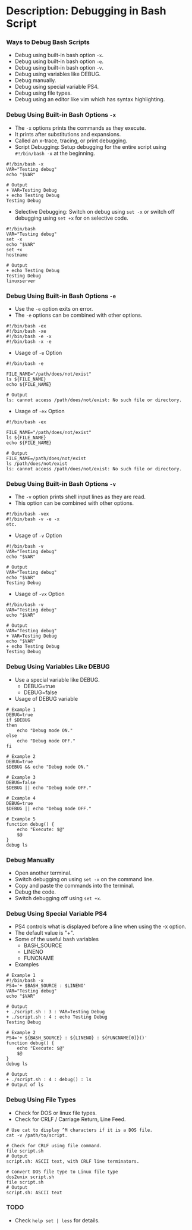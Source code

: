 # Description: Debugging in Bash Script

### Ways to Debug Bash Scripts
* Debug using built-in bash option `-x`.
* Debug using built-in bash option `-e`.
* Debug using built-in bash option `-v`.
* Debug using variables like DEBUG.
* Debug manually.
* Debug using special variable PS4.
* Debug using file types.
* Debug using an editor like vim which has syntax highlighting.

### Debug Using Built-in Bash Options `-x` 
* The `-x` options prints the commands as they execute.
* It prints after substitutions and expansions.
* Called an x-trace, tracing, or print debugging.
* Script Debugging: Setup debugging for the entire script using `#!/bin/bash -x` at the beginning.
``` 
#!/bin/bash -x
VAR="Testing debug"
echo "$VAR"

# Output
+ VAR=Testing Debug
+ echo Testing Debug
Testing Debug
```
* Selective Debugging: Switch on debug using `set -x` or switch off debugging using `set +x` for on selective code.
``` 
#!/bin/bash
VAR="Testing debug"
set -x
echo "$VAR"
set +x
hostname

# Output
+ echo Testing Debug
Testing Debug
linuxserver
```

### Debug Using Built-in Bash Options `-e` 
* Use the `-e` option exits on error.
* The `-e` options can be combined with other options.
``` 
#!/bin/bash -ex
#!/bin/bash -xe
#!/bin/bash -e -x
#!/bin/bash -x -e
```
* Usage of `-e` Option
```
#!/bin/bash -e

FILE_NAME="/path/does/not/exist"
ls ${FILE_NAME}
echo ${FILE_NAME}

# Output
ls: cannot access /path/does/not/exist: No such file or directory.
```
* Usage of `-ex` Option
```
#!/bin/bash -ex

FILE_NAME="/path/does/not/exist"
ls ${FILE_NAME}
echo ${FILE_NAME}

# Output
FILE_NAME=/path/does/not/exist
ls /path/does/not/exist
ls: cannot access /path/does/not/exist: No such file or directory.
```

### Debug Using Built-in Bash Options `-v`
* The `-v` option prints shell input lines as they are read.
* This option can be combined with other options.
``` 
#!/bin/bash -vex
#!/bin/bash -v -e -x
etc.
```
* Usage of `-v` Option
``` 
#!/bin/bash -v
VAR="Testing debug"
echo "$VAR"

# Output
VAR="Testing debug"
echo "$VAR"
Testing Debug
```
* Usage of `-vx` Option
``` 
#!/bin/bash -v
VAR="Testing debug"
echo "$VAR"

# Output
VAR="Testing debug"
+ VAR=Testing Debug
echo "$VAR"
+ echo Testing Debug
Testing Debug
```

### Debug Using Variables Like DEBUG 
* Use a special variable like DEBUG.
    - DEBUG=true
    - DEBUG=false
* Usage of DEBUG variable
``` 
# Example 1
DEBUG=true
if $DEBUG
then
    echo "Debug mode ON."
else
    echo "Debug mode OFF."
fi

# Example 2
DEBUG=true
$DEBUG && echo "Debug mode ON."

# Example 3
DEBUG=false
$DEBUG || echo "Debug mode OFF."

# Example 4
DEBUG=true
$DEBUG || echo "Debug mode OFF."

# Example 5
function debug() {
    echo "Execute: $@"
    $@
}
debug ls
```

### Debug Manually
* Open another terminal.
* Switch debugging on using `set -x` on the command line.
* Copy and paste the commands into the terminal.
* Debug the code.
* Switch debugging off using `set +x`.

### Debug Using Special Variable PS4
* PS4 controls what is displayed before a line when using the -x option.
* The default value is "+".
* Some of the useful bash variables
    - BASH_SOURCE
    - LINENO
    - FUNCNAME
* Examples
``` 
# Example 1
#!/bin/bash -x
PS4='+ $BASH_SOURCE : $LINENO'
VAR="Testing debug"
echo "$VAR"

# Output
+ ./script.sh : 3 : VAR=Testing Debug
+ ./script.sh : 4 : echo Testing Debug
Testing Debug

# Example 2
PS4='+ ${BASH_SOURCE} : ${LINENO} : ${FUNCNAME[0]}()'
function debug() {
    echo "Execute: $@"
    $@
}
debug ls

# Output
+ ./script.sh : 4 : debug() : ls
# Output of ls
```  

### Debug Using File Types
* Check for DOS or linux file types.
* Check for CRLF / Carriage Return, Line Feed.
```
# Use cat to display ^M characters if it is a DOS file.
cat -v /path/to/script.

# Check for CRLF using file command.
file script.sh
# Output
script.sh: ASCII text, with CRLF line terminators.

# Convert DOS file type to Linux file type
dos2unix script.sh
file script.sh
# Output
script.sh: ASCII text
```

### TODO
* Check `help set | less` for details.
